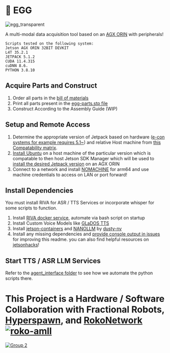 # 🥚 EGG
![egg_transparent](https://github.com/user-attachments/assets/58ca5637-7819-4e6d-8d7b-121a936afb14)

A multi-modal data acquisition tool based on an [AGX ORIN](https://www.nvidia.com/en-us/autonomous-machines/embedded-systems/jetson-orin/) with peripherals!

```
Scripts tested on the following system:
Jetson AGX ORIN 32BIT DEVKIT
L4T 35.2.1
JETPACK 5.1.2
CUDA 11.4.315
cuDNN 8.6.
PYTHON 3.8.10
```
## Acquire Parts and Construct
1. Order all parts in the [bill of materials](https://github.com/robit-man/EGG/blob/main/hardware/README.md)
2. Print all parts present in the [egg-parts.stp file](https://github.com/robit-man/EGG/blob/main/hardware/egg-parts.stp)
3. Construct According to the Assembly Guide (WIP)

## Setup and Remote Access
1. Determine the appropriate version of Jetpack based on hardware ([e-con systems for example requires 5.1~](https://www.e-consystems.com/nvidia-cameras/jetson-agx-orin-cameras/ar0821-4k-hdr-gmsl2-camera.asp)) and relative Host machine from [this Compatability matrix](https://docs.nvidia.com/sdk-manager/system-requirements/index.html).
2. [Install Ubuntu](https://ubuntu.com/download/desktop/thank-you?version=24.04.1&architecture=amd64&lts=true) on a host machine of the particular version which is compatable to then host Jetson SDK Manager which will be used to [install the desired Jetpack version](https://docs.nvidia.com/sdk-manager/install-with-sdkm-jetson/index.html) on an AGX ORIN
3. Connect to a network and install [NOMACHINE](https://downloads.nomachine.com/download/?id=114&distro=ARM) for arm64 and use machine credentials to access on LAN or port forward!

## Install Dependencies
You must install RIVA for ASR / TTS Services or incorporate whisper for some scripts to function.

1. Install [RIVA docker service](https://catalog.ngc.nvidia.com/orgs/nvidia/teams/riva/resources/riva_quickstart_arm64), automate via bash script on startup
2. Install Custom Voice Models like [GLaDOS TTS](https://huggingface.co/DavesArmoury/GLaDOS_TTS)
3. Install [jetson-containers](https://github.com/dusty-nv/jetson-containers) and [NANOLLM](https://dusty-nv.github.io/NanoLLM/install.html) by [dusty-nv](https://github.com/dusty-nv)
4. Install any missing dependencies and [provide console output in issues](https://github.com/robit-man/EGG/issues) for improving this readme. you can also find helpful resources on [jetsonhacks](https://jetsonhacks.com/2023/09/04/use-these-jetson-docker-containers-tutorial/)!

## Start TTS / ASR LLM Services
Refer to the [agent_interface folder](https://github.com/robit-man/EGG/tree/main/python_scripts/agent_interface) to see how we automate the python scripts there.

# This Project is a Hardware / Software Collaboration with Fractional Robots, [Hyperspawn](https://github.com/Hyperspawn), and [RokoNetwork](https://x.com/RokoNetwork)[![roko-amll](https://github.com/user-attachments/assets/c0e19c4f-6c3b-461c-9866-937424b12c3e)](https://roko.network/)
[![Group 2](https://github.com/robit-man/dropbear-neck-assembly/assets/36677806/bd13c6f5-7a3f-4262-9891-4259f17abbe0)](https://t.me/fractionalrobots)


